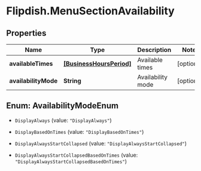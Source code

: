 # Flipdish.MenuSectionAvailability

## Properties
Name | Type | Description | Notes
------------ | ------------- | ------------- | -------------
**availableTimes** | [**[BusinessHoursPeriod]**](BusinessHoursPeriod.md) | Available times | [optional] 
**availabilityMode** | **String** | Availability mode | [optional] 


<a name="AvailabilityModeEnum"></a>
## Enum: AvailabilityModeEnum


* `DisplayAlways` (value: `"DisplayAlways"`)

* `DisplayBasedOnTimes` (value: `"DisplayBasedOnTimes"`)

* `DisplayAlwaysStartCollapsed` (value: `"DisplayAlwaysStartCollapsed"`)

* `DisplayAlwaysStartCollapsedBasedOnTimes` (value: `"DisplayAlwaysStartCollapsedBasedOnTimes"`)




